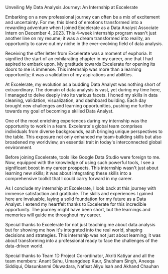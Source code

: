 Unveiling My Data Analysis Journey: An Internship at Excelerate


Embarking on a new professional journey can often be a mix of excitement and uncertainty. For me, this blend of emotions transformed into a rewarding adventure when I joined Excelerate as a Data Analyst Associate Intern on December 4, 2023. This 4-week internship program wasn't just another line on my resume; it was a dream transformed into reality, an opportunity to carve out my niche in the ever-evolving field of data analysis.

Receiving the offer letter from Excelerate was a moment of euphoria. It signified the start of an exhilarating chapter in my career, one that I had aspired to embark upon. My gratitude towards Excelerate for opening its doors to me is immense. This internship was more than a learning opportunity; it was a validation of my aspirations and abilities.

At Excelerate, my evolution as a budding Data Analyst was nothing short of extraordinary. The domain of data analysis is vast, yet during my time here, I managed to delve deeply into its various facets. I honed my skills in data cleaning, validation, visualization, and dashboard building. Each day brought new challenges and learning opportunities, pushing me further towards my goal of becoming a skilled Data Analyst.

One of the most enriching experiences during my internship was the opportunity to work in a team. Excelerate's global team comprises individuals from diverse backgrounds, each bringing unique perspectives to the table. This exposure not only enhanced my team-building skills but also broadened my worldview, an essential trait in today's interconnected global environment.

Before joining Excelerate, tools like Google Data Studio were foreign to me. Now, equipped with the knowledge of using such powerful tools, I see a significant boost in my career prospects. This internship wasn't just about learning new skills; it was about integrating these skills into a comprehensive toolkit that I could carry forward in my career.


As I conclude my internship at Excelerate, I look back at this journey with immense satisfaction and gratitude. The skills and experiences I gained here are invaluable, laying a solid foundation for my future as a Data Analyst. I extend my heartfelt thanks to Excelerate for this incredible opportunity. The journey might have been short, but the learnings and memories will guide me throughout my career.

Special thanks to Excelerate for not just teaching me about data analysis but for showing me how it's integrated into the real world, shaping decisions and strategies. This internship was not just about learning; it was about transforming into a professional ready to face the challenges of the data-driven world.

Special thanks to Team 1D Project Co-ordinator, Akriti Katiyar and all the team members: Anant Sahu, Umangdeep Kaur, Shubham Singh, Aneeqa Siddiqui, Olasunkanmi Oluwadara, Nafisat Aliyu Isah and Akhand Chauhan 


